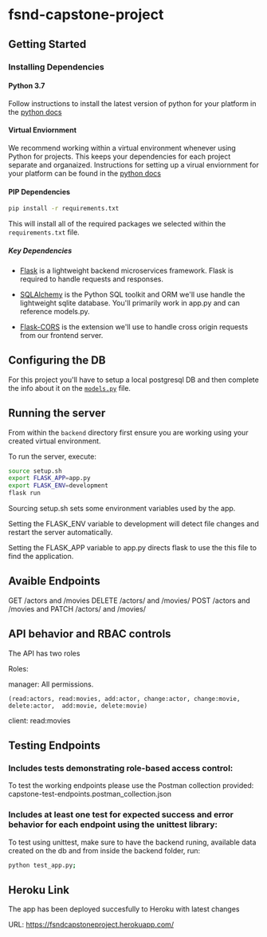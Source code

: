 # fsnd-capstone-project
## Getting Started

### Installing Dependencies


#### Python 3.7

Follow instructions to install the latest version of python for your platform in the [python docs](https://docs.python.org/3/using/unix.html#getting-and-installing-the-latest-version-of-python)

#### Virtual Enviornment

We recommend working within a virtual environment whenever using Python for projects. This keeps your dependencies for each project separate and organaized. Instructions for setting up a virual enviornment for your platform can be found in the [python docs](https://packaging.python.org/guides/installing-using-pip-and-virtual-environments/)

#### PIP Dependencies


```bash
pip install -r requirements.txt
```

This will install all of the required packages we selected within the `requirements.txt` file.

##### Key Dependencies

- [Flask](http://flask.pocoo.org/)  is a lightweight backend microservices framework. Flask is required to handle requests and responses.

- [SQLAlchemy](https://www.sqlalchemy.org/) is the Python SQL toolkit and ORM we'll use handle the lightweight sqlite database. You'll primarily work in app.py and can reference models.py. 

- [Flask-CORS](https://flask-cors.readthedocs.io/en/latest/#) is the extension we'll use to handle cross origin requests from our frontend server. 

## Configuring the DB

For this project you'll have to setup a local postgresql DB and then complete the info about it on the [`models.py`](models.py) file.

## Running the server

From within the `backend` directory first ensure you are working using your created virtual environment.

To run the server, execute:

```bash
source setup.sh
export FLASK_APP=app.py
export FLASK_ENV=development
flask run
```
Sourcing setup.sh sets some environment variables used by the app.

Setting the FLASK_ENV variable to development will detect file changes and restart the server automatically.

Setting the FLASK_APP variable to app.py directs flask to use the this file to find the application.

## Avaible Endpoints

GET /actors and /movies
DELETE /actors/ and /movies/
POST /actors and /movies and
PATCH /actors/ and /movies/


## API behavior and RBAC controls

The API has two roles

Roles:

manager:
    All permissions.

    (read:actors, read:movies, add:actor, change:actor, change:movie, delete:actor,  add:movie, delete:movie)

client:
    read:movies
    

## Testing Endpoints

### Includes tests demonstrating role-based access control:
To test the working endpoints please use the Postman collection provided: capstone-test-endpoints.postman_collection.json

### Includes at least one test for expected success and error behavior for each endpoint using the unittest library:
To test using unittest, make sure to have the backend runing, available data created on the db and from inside the backend folder, run:

```bash
python test_app.py;
```

## Heroku Link

The app has been deployed succesfully to Heroku with latest changes

URL: https://fsndcapstoneproject.herokuapp.com/
